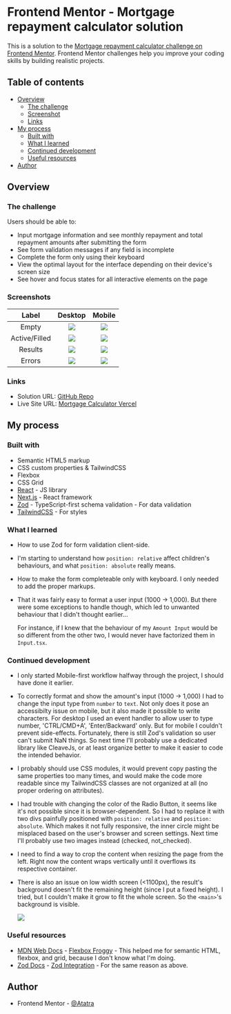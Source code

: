 # Frontend Mentor - Mortgage repayment calculator solution

This is a solution to the [Mortgage repayment calculator challenge on Frontend Mentor](https://www.frontendmentor.io/challenges/mortgage-repayment-calculator-Galx1LXK73). Frontend Mentor challenges help you improve your coding skills by building realistic projects.

## Table of contents

- [Overview](#overview)
  - [The challenge](#the-challenge)
  - [Screenshot](#screenshot)
  - [Links](#links)
- [My process](#my-process)
  - [Built with](#built-with)
  - [What I learned](#what-i-learned)
  - [Continued development](#continued-development)
  - [Useful resources](#useful-resources)
- [Author](#author)

## Overview

### The challenge

Users should be able to:

- Input mortgage information and see monthly repayment and total repayment amounts after submitting the form
- See form validation messages if any field is incomplete
- Complete the form only using their keyboard
- View the optimal layout for the interface depending on their device's screen size
- See hover and focus states for all interactive elements on the page

### Screenshots

|     Label     |              Desktop               |                Mobile                |
| :-----------: | :--------------------------------: | :----------------------------------: |
|     Empty     | ![](./screenshots/desk-empty.png)  | ![](./screenshots/mobile-empty.jpg)  |
| Active/Filled |  ![](./screenshots/desk-fill.png)  |  ![](./screenshots/mobile-fill.jpg)  |
|    Results    | ![](./screenshots/desk-result.png) | ![](./screenshots/mobile-result.jpg) |
|    Errors     | ![](./screenshots/desk-errors.png) | ![](/screenshots/mobile-errors.jpg)  |

### Links

- Solution URL: [GitHub Repo](https://github.com/Atatra/mortgage-calculator)
- Live Site URL: [Mortgage Calculator Vercel](https://mortgage-calculator-rust.vercel.app/)

## My process

### Built with

- Semantic HTML5 markup
- CSS custom properties & TailwindCSS
- Flexbox
- CSS Grid
- [React](https://reactjs.org/) - JS library
- [Next.js](https://nextjs.org/) - React framework
- [Zod](https://zod.dev/) - TypeScript-first schema validation - For data validation
- [TailwindCSS](https://tailwindcss.com/) - For styles

### What I learned

- How to use Zod for form validation client-side.

- I'm starting to understand how `position: relative` affect children's behaviours, and what `position: absolute` really means.

- How to make the form completeable only with keyboard. I only needed to add the proper markups.

- That it was fairly easy to format a user input (1000 -> 1,000). But there were some exceptions to handle though, which led to unwanted behaviour that I didn't thought earlier...

  For instance, if I knew that the behaviour of my `Amount Input` would be so different from the other two, I would never have factorized them in `Input.tsx`.

### Continued development

- I only started Mobile-first workflow halfway through the project, I should have done it earlier.

- To correctly format and show the amount's input (1000 -> 1,000) I had to change the input type from `number` to `text`. Not only does it pose an accessibilty issue on mobile, but it also made it possible to write characters. For desktop I used an event handler to allow user to type number, 'CTRL/CMD+A', 'Enter/Backward' only. But for mobile I couldn't prevent side-effects. Fortunately, there is still Zod's validation so user can't submit NaN things. So next time I'll probably use a dedicated library like CleaveJs, or at least organize better to make it easier to code the intended behavior.

- I probably should use CSS modules, it would prevent copy pasting the same properties too many times, and would make the code more readable since my TailwindCSS classes are not organized at all (no proper ordering on attributes).

- I had trouble with changing the color of the Radio Button, it seems like it's not possible since it is browser-dependent. So I had to replace it with two divs painfully positioned with `position: relative` and `position: absolute`. Which makes it not fully responsive, the inner circle might be misplaced based on the user's browser and screen settings. Next time I'll probably use two images instead (checked, not_checked).

- I need to find a way to crop the content when resizing the page from the left. Right now the content wraps vertically until it overflows its respective container.

- There is also an issue on low width screen (<1100px), the result's background doesn't fit the remaining height (since I put a fixed height).
  I tried, but I couldn't make it grow to fit the whole screen. So the `<main>`'s background is visible.

  ![](./screenshots/issue.png)

### Useful resources

- [MDN Web Docs](https://developer.mozilla.org/) - [Flexbox Froggy](https://flexboxfroggy.com/) - This helped me for semantic HTML, flexbox, and grid, because I don't know what I'm doing.
- [Zod Docs](https://zod.dev/) - [Zod Integration](https://www.youtube.com/watch?v=9UCoVM6QhnU) - For the same reason as above.

## Author

- Frontend Mentor - [@Atatra](https://www.frontendmentor.io/profile/Atatra)
